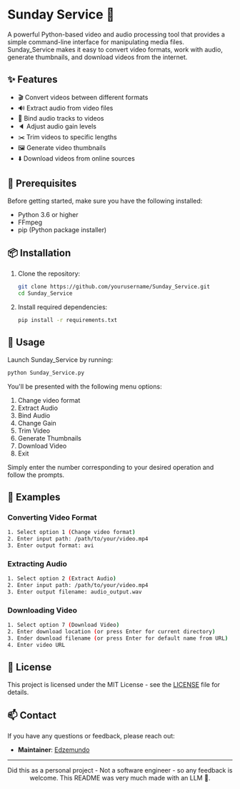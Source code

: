 # Sunday Service 🎥

A powerful Python-based video and audio processing tool that provides a simple command-line interface for manipulating media files. Sunday_Service makes it easy to convert video formats, work with audio, generate thumbnails, and download videos from the internet.

## ✨ Features

- 🎬 Convert videos between different formats
- 🔊 Extract audio from video files
- 🎵 Bind audio tracks to videos
- 🔈 Adjust audio gain levels
- ✂️ Trim videos to specific lengths
- 🖼️ Generate video thumbnails
- ⬇️ Download videos from online sources

## 🔧 Prerequisites

Before getting started, make sure you have the following installed:

- Python 3.6 or higher
- FFmpeg
- pip (Python package installer)

## 📦 Installation

1. Clone the repository:

   ```bash
   git clone https://github.com/yourusername/Sunday_Service.git
   cd Sunday_Service
   ```

2. Install required dependencies:

   ```bash
   pip install -r requirements.txt
   ```

## 🚀 Usage

Launch Sunday_Service by running:

```bash
python Sunday_Service.py
```

You'll be presented with the following menu options:

1. Change video format
2. Extract Audio
3. Bind Audio
4. Change Gain
5. Trim Video
6. Generate Thumbnails
7. Download Video
8. Exit

Simply enter the number corresponding to your desired operation and follow the prompts.

## 📝 Examples

### Converting Video Format

```bash
1. Select option 1 (Change video format)
2. Enter input path: /path/to/your/video.mp4
3. Enter output format: avi
```

### Extracting Audio

```bash
1. Select option 2 (Extract Audio)
2. Enter input path: /path/to/your/video.mp4
3. Enter output filename: audio_output.wav
```

### Downloading Video

```bash
1. Select option 7 (Download Video)
2. Enter download location (or press Enter for current directory)
3. Ender download filename (or press Enter for default name from URL)
4. Enter video URL
```

## 📄 License

This project is licensed under the MIT License - see the [LICENSE](LICENSE) file for details.

## 📫 Contact

If you have any questions or feedback, please reach out:

- **Maintainer**: [Edzemundo](https://github.com/Edzemundo/)

---

<div align="center">
Did this as a personal project - Not a software engineer - so any feedback is welcome. This README was very much made with an LLM 🫡.
</div>

